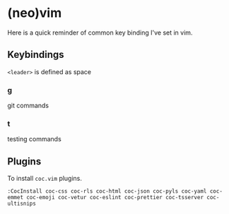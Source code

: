 # (neo)vim

Here is a quick reminder of common key binding I've set in vim.

## Keybindings

`<leader>` is defined as space

### <leader>g

git commands

### <leader>t

testing commands

## Plugins

To install `coc.vim` plugins.

```
:CocInstall coc-css coc-rls coc-html coc-json coc-pyls coc-yaml coc-emmet coc-emoji coc-vetur coc-eslint coc-prettier coc-tsserver coc-ultisnips
```
